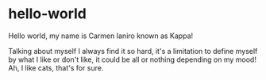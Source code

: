 # hello-world
Hello world, my name is Carmen Ianiro known as Kappa!

Talking about myself I always find it so hard, it's a limitation to define myself by what I like or don't like, it could be all or nothing depending on my mood! Ah, I like cats, that's for sure.
